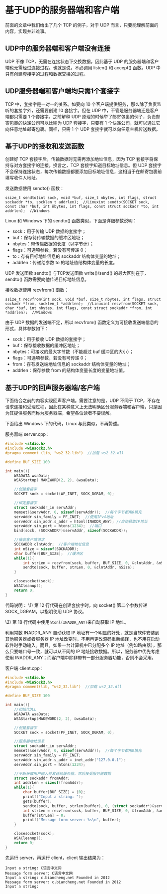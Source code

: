 # 基于UDP的服务器端和客户端

前面的文章中我们给出了几个 TCP 的例子，对于 UDP 而言，只要能理解前面的内容，实现并非难事。

## UDP中的服务器端和客户端没有连接

UDP 不像 TCP，无需在连接状态下交换数据，因此基于 UDP 的服务器端和客户端也无需经过连接过程。也就是说，不必调用 listen() 和 accept() 函数。UDP 中只有创建套接字的过程和数据交换的过程。

## UDP服务器端和客户端均只需1个套接字

TCP 中，套接字是一对一的关系。如要向 10 个客户端提供服务，那么除了负责监听的套接字外，还需要创建 10 套接字。但在 UDP 中，不管是服务器端还是客户端都只需要 1 个套接字。之前解释 UDP 原理的时候举了邮寄包裹的例子，负责邮寄包裹的快递公司可以比喻为 UDP 套接字，只要有 1 个快递公司，就可以通过它向任意地址邮寄包裹。同样，只需 1 个 UDP 套接字就可以向任意主机传送数据。

## 基于UDP的接收和发送函数

创建好 TCP 套接字后，传输数据时无需再添加地址信息，因为 TCP 套接字将保持与对方套接字的连接。换言之，TCP 套接字知道目标地址信息。但 UDP 套接字不会保持连接状态，每次传输数据都要添加目标地址信息，这相当于在邮寄包裹前填写收件人地址。

发送数据使用 sendto() 函数：

```
ssize_t sendto(int sock, void *buf, size_t nbytes, int flags, struct sockaddr *to, socklen_t addrlen);  //Linuxint sendto(SOCKET sock, const char *buf, int nbytes, int flags, const struct sockadr *to, int addrlen);  //Windows
```

Linux 和 Windows 下的 sendto() 函数类似，下面是详细参数说明：

- sock：用于传输 UDP 数据的套接字；
- buf：保存待传输数据的缓冲区地址；
- nbytes：带传输数据的长度（以字节计）；
- flags：可选项参数，若没有可传递 0；
- to：存有目标地址信息的 sockaddr 结构体变量的地址；
- addrlen：传递给参数 to 的地址值结构体变量的长度。


UDP 发送函数 sendto() 与TCP发送函数 write()/send() 的最大区别在于，sendto() 函数需要向他传递目标地址信息。

接收数据使用 recvfrom() 函数：

```
ssize_t recvfrom(int sock, void *buf, size_t nbytes, int flags, struct sockadr *from, socklen_t *addrlen);  //Linuxint recvfrom(SOCKET sock, char *buf, int nbytes, int flags, const struct sockaddr *from, int *addrlen);  //Windows
```

由于 UDP 数据的发送端不定，所以 recvfrom() 函数定义为可接收发送端信息的形式，具体参数如下：

- sock：用于接收 UDP 数据的套接字；
- buf：保存接收数据的缓冲区地址；
- nbytes：可接收的最大字节数（不能超过 buf 缓冲区的大小）；
- flags：可选项参数，若没有可传递 0；
- from：存有发送端地址信息的 sockaddr 结构体变量的地址；
- addrlen：保存参数 from 的结构体变量长度的变量地址值。

## 基于UDP的回声服务器端/客户端

下面结合之前的内容实现回声客户端。需要注意的是，UDP 不同于 TCP，不存在请求连接和受理过程，因此在某种意义上无法明确区分服务器端和客户端，只是因为其提供服务而称为服务器端，希望各位读者不要误解。

下面给出 Windows 下的代码，Linux 与此类似，不再赘述。

服务器端 server.cpp：

```c
#include <stdio.h>
#include <winsock2.h>
#pragma comment (lib, "ws2_32.lib")  //加载 ws2_32.dll

#define BUF_SIZE 100

int main(){
    WSADATA wsaData;
    WSAStartup( MAKEWORD(2, 2), &wsaData);

    //创建套接字
    SOCKET sock = socket(AF_INET, SOCK_DGRAM, 0);

    //绑定套接字
    struct sockaddr_in servAddr;
    memset(&servAddr, 0, sizeof(servAddr));  //每个字节都用0填充
    servAddr.sin_family = PF_INET;  //使用IPv4地址
    servAddr.sin_addr.s_addr = htonl(INADDR_ANY); //自动获取IP地址
    servAddr.sin_port = htons(1234);  //端口
    bind(sock, (SOCKADDR*)&servAddr, sizeof(SOCKADDR));

    //接收客户端请求
    SOCKADDR clntAddr;  //客户端地址信息
    int nSize = sizeof(SOCKADDR);
    char buffer[BUF_SIZE];  //缓冲区
    while(1){
        int strLen = recvfrom(sock, buffer, BUF_SIZE, 0, &clntAddr, &nSize);
        sendto(sock, buffer, strLen, 0, &clntAddr, nSize);
    }

    closesocket(sock);
    WSACleanup();
    return 0;
}
```

代码说明：
\1) 第 12 行代码在创建套接字时，向 socket() 第二个参数传递 SOCK_DGRAM，以指明使用 UDP 协议。

\2) 第 18 行代码中使用`htonl(INADDR_ANY)`来自动获取 IP 地址。

利用常数 INADDR_ANY 自动获取 IP 地址有一个明显的好处，就是当软件安装到其他服务器或者服务器 IP 地址改变时，不用再更改源码重新编译，也不用在启动软件时手动输入。而且，如果一台计算机中已分配多个 IP 地址（例如路由器），那么只要端口号一致，就可以从不同的 IP 地址接收数据。所以，服务器中优先考虑使用 INADDR_ANY；而客户端中除非带有一部分服务器功能，否则不会采用。

客户端 client.cpp：

```c
#include <stdio.h>
#include <WinSock2.h>
#pragma comment(lib, "ws2_32.lib")  //加载 ws2_32.dll

#define BUF_SIZE 100

int main(){
    //初始化DLL
    WSADATA wsaData;
    WSAStartup(MAKEWORD(2, 2), &wsaData);

    //创建套接字
    SOCKET sock = socket(PF_INET, SOCK_DGRAM, 0);

    //服务器地址信息
    struct sockaddr_in servAddr;
    memset(&servAddr, 0, sizeof(servAddr));  //每个字节都用0填充
    servAddr.sin_family = PF_INET;
    servAddr.sin_addr.s_addr = inet_addr("127.0.0.1");
    servAddr.sin_port = htons(1234);

    //不断获取用户输入并发送给服务器，然后接受服务器数据
    struct sockaddr fromAddr;
    int addrLen = sizeof(fromAddr);
    while(1){
        char buffer[BUF_SIZE] = {0};
        printf("Input a string: ");
        gets(buffer);
        sendto(sock, buffer, strlen(buffer), 0, (struct sockaddr*)&servAddr, sizeof(servAddr));
        int strLen = recvfrom(sock, buffer, BUF_SIZE, 0, &fromAddr, &addrLen);
        buffer[strLen] = 0;
        printf("Message form server: %s\n", buffer);
    }

    closesocket(sock);
    WSACleanup();
    return 0;
}
```

先运行 server，再运行 client，client 输出结果为：

```
Input a string: C语言中文网
Message form server: C语言中文网
Input a string: c.biancheng.net Founded in 2012
Message form server: c.biancheng.net Founded in 2012
Input a string:
```

